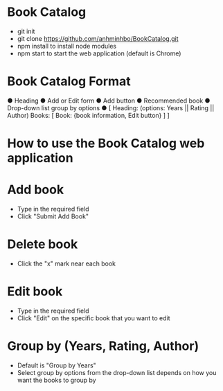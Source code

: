 # Book Catalog
- git init
- git clone https://github.com/anhminhbo/BookCatalog.git
- npm install to install node modules
- npm start to start the web application (default is Chrome)

# Book Catalog Format
● Heading
● Add or Edit form
● Add button
● Recommended book
● Drop-down list group by options
● [
    Heading: (options: Years || Rating || Author)
    Books: [
        Book: {book information, Edit button}
           ]
   ]

# How to use the Book Catalog web application
# Add book
- Type in the required field
- Click "Submit Add Book"

# Delete book
- Click the "x" mark near each book

# Edit book
- Type in the required field
- Click "Edit" on the specific book that you want to edit

# Group by (Years, Rating, Author)
- Default is "Group by Years"
- Select group by options from the drop-down list depends on how you want the books to group by
